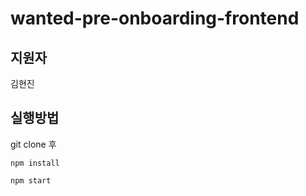 # wanted-pre-onboarding-frontend

## 지원자 
김현진

## 실행방법 
git clone 후
```
npm install 
```
```
npm start
```
